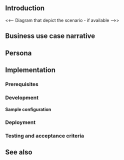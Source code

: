 ## Introduction

<<-- Diagram that depict the scenario - if available -->>

## Business use case narrative

## Persona

## Implementation

### Prerequisites

### Development 

#### Sample configuration

### Deployment

### Testing and acceptance criteria

## See also